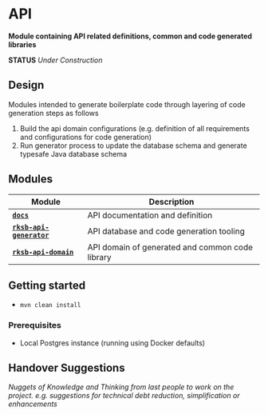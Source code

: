 # API

**Module containing API related definitions, common and code generated libraries**

**STATUS** _Under Construction_


## Design

Modules intended to generate boilerplate code through layering of code generation steps as follows

1. Build the api domain configurations (e.g. definition of all requirements and configurations for code generation)
1. Run generator process to update the database schema and generate typesafe Java database schema


## Modules

Module          | Description
--------------- | ------------- 
[**`docs`**](./docs/README.md)                                |  API documentation and definition 
[**`rksb-api-generator`**](./rksb-api-generator/README.md)    |  API database and code generation tooling
[**`rksb-api-domain`**](./rksb-api-domain/README.md)          |  API domain of generated and common code library


## Getting started

* `mvn clean install` 

### Prerequisites

* Local Postgres instance (running using Docker defaults)


## Handover Suggestions

_Nuggets of Knowledge and Thinking from last people to work on the project._
_e.g. suggestions for technical debt reduction, simplification or enhancements_


